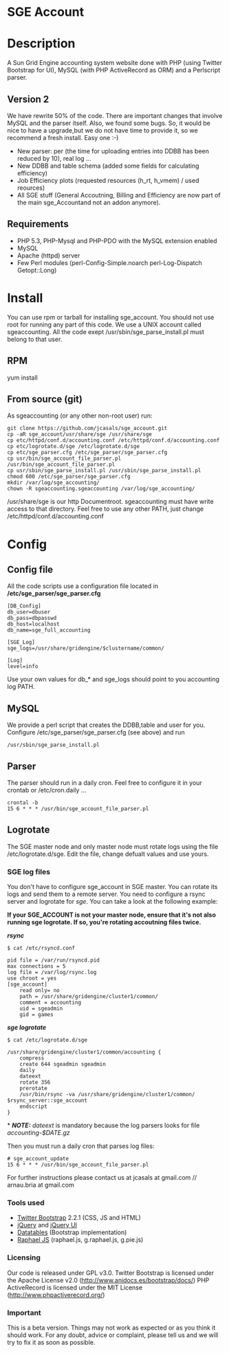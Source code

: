 SGE Account
===========

# Description

A Sun Grid Engine accounting system website done with PHP (using Twitter Bootstrap for UI), MySQL (with PHP ActiveRecord as ORM) and a Perlscript parser.

## Version 2 

We have rewrite 50% of the code. There are important changes that involve MySQL and the parser itself. Also, we found some bugs.
So, it would be nice to have a upgrade,but we do not have time to provide it, so we recommend a fresh install. Easy one :-)

- New parser: per (the time for uploading entries into DDBB has been reduced by 10), real log ...
- New DDBB and table schema (added some fields for calculating efficiency)
- Job Efficiency plots (requested resources (h_rt, h_vmem) / used reources)
- All SGE stuff (General Accoutning, Billing and Efficiency are now part of the main sge_Accountand not an addon anymore).

## Requirements

- PHP 5.3, PHP-Mysql and PHP-PDO with the MySQL extension enabled
- MySQL
- Apache (httpd) server
- Few Perl modules (perl-Config-Simple.noarch perl-Log-Dispatch Getopt::Long)

# Install 

You can use rpm or tarball for installing sge_account.
You should not use root for running any part of this code. We use a UNIX account called sgeaccounting. All the code exept /usr/sbin/sge_parse_install.pl must belong to that user.

## RPM

yum install 

## From source (git)

As sgeaccounting (or any other non-root user) run:

```
git clone https://github.com/jcasals/sge_account.git 
cp -aR sge_account/usr/share/sge /usr/share/sge
cp etc/httpd/conf.d/accounting.conf /etc/httpd/conf.d/accounting.conf
cp etc/logrotate.d/sge /etc/logrotate.d/sge
cp etc/sge_parser.cfg /etc/sge_parser/sge_parser.cfg
cp usr/bin/sge_account_file_parser.pl /usr/bin/sge_account_file_parser.pl
cp usr/sbin/sge_parse_install.pl /usr/sbin/sge_parse_install.pl
chmod 600 /etc/sge_parser/sge_parser.cfg
mkdir /var/log/sge_accounting/
chown -R sgeaccounting.sgeaccounting /var/log/sge_accounting/
```

/usr/share/sge is our http Documentroot. sgeaccounting must have write access to that directory. Feel free to use any other PATH, just change /etc/httpd/conf.d/accounting.conf

# Config

## Config file

All the code scripts use  a configuration file located in **/etc/sge_parser/sge_parser.cfg**

```
[DB_Config]
db_user=dbuser
db_pass=dbpasswd
db_host=localhost
db_name=sge_full_accounting

[SGE_Log]
sge_logs=/usr/share/gridengine/$clustername/common/

[Log]
level=info
```

Use your own values for db_* and sge_logs should point to you accounting log PATH.

## MySQL

We provide a perl script that creates the DDBB,table and user for you. Configure /etc/sge_parser/sge_parser.cfg (see above) and run

```
/usr/sbin/sge_parse_install.pl
```

## Parser

The parser should run in a daily cron. Feel free to configure it in your crontab or /etc/cron.daily ...

```
crontal -b
15 6 * * * /usr/bin/sge_account_file_parser.pl
```
## Logrotate

The SGE master node and only master node must rotate logs using the file /etc/logrotate.d/sge. Edit the file, change defualt values and use yours.

### SGE log files

You don't have to configure sge_account in SGE master. You can rotate its logs and send them to a remote server. You need to configure a rsync server and logrotate for *sge*. You can take a look at the following example:

**If your SGE_ACCOUNT is not your master node, ensure that it's not also running sge logrotate. If so, you're rotating accoutning files twice.**

***rsync***
```
$ cat /etc/rsyncd.conf 

pid file = /var/run/rsyncd.pid
max connections = 5
log file = /var/log/rsync.log	
use chroot = yes
[sge_account]
    read only= no
    path = /usr/share/gridengine/cluster1/common/
    comment = accounting
    uid = sgeadmin
    gid = games
```

***sge logrotate***
```
$ cat /etc/logrotate.d/sge

/usr/share/gridengine/cluster1/common/accounting {
    compress
    create 644 sgeadmin sgeadmin 
    daily
    dateext
    rotate 356
    prerotate
    /usr/bin/rsync -va /usr/share/gridengine/cluster1/common/ $rsync_server::sge_account
    endscript
}
```
\* ***NOTE:*** *dateext* is mandatory because the log parsers looks for file *accounting-$DATE.gz*

Then you must run a daily cron that parses log files:
```
# sge_account_update
15 6 * * * /usr/bin/sge_account_file_parser.pl
```

For further instructions please contact us at jcasals at gmail.com // arnau.bria at gmail.com

### Tools used

- [Twitter Bootstrap](http://getbootstrap.com) 2.2.1 (CSS, JS and HTML)
- [jQuery](http://jquery.com) and [jQuery UI](http://jqueryui.com)
- [Datatables](http://datatables.net/blog/Twitter_Bootstrap) (Bootstrap implementation)
- [Raphael JS](http://raphaeljs.com) (raphael.js, g.raphael.js, g.pie.js)

### Licensing

Our code is released under GPL v3.0.
Twitter Bootstrap is licensed under the Apache License v2.0 (http://www.anidocs.es/bootstrap/docs/)
PHP ActiveRecord is licensed under the MIT License (http://www.phpactiverecord.org/)

### Important

This is a beta version. Things may not work as expected or as you think it should work. For any doubt, advice or complaint, please tell us and we will try to fix it as soon as possible.
